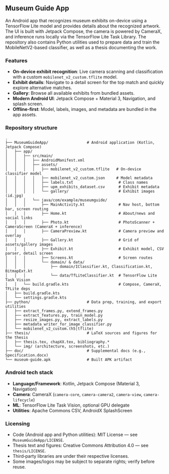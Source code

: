 ## Museum Guide App

An Android app that recognizes museum exhibits on-device using a TensorFlow Lite model and provides details about the recognized artwork. The UI is built with Jetpack Compose, the camera is powered by CameraX, and inference runs locally via the TensorFlow Lite Task Library. The repository also contains Python utilities used to prepare data and train the MobileNetV2-based classifier, as well as a thesis documenting the work.

### Features
- **On‑device exhibit recognition**: Live camera scanning and classification with a custom `mobilenet_v2_custom.tflite` model.
- **Exhibit details**: Navigate to a detail screen for the top match and quickly explore alternative matches.
- **Gallery**: Browse all available exhibits from bundled assets.
- **Modern Android UI**: Jetpack Compose + Material 3, Navigation, and splash screen.
- **Offline‑first**: Model, labels, images, and metadata are bundled in the app assets.

### Repository structure
```text
.
├── MuseumGuideApp/                 # Android application (Kotlin, Jetpack Compose)
│   ├── app/
│   │   ├── src/main/
│   │   │   ├── AndroidManifest.xml
│   │   │   ├── assets/
│   │   │   │   ├── mobilenet_v2_custom.tflite   # On‑device classifier model
│   │   │   │   ├── mobilenet_v2_custom.json     # Model metadata
│   │   │   │   ├── labels.txt                    # Class names
│   │   │   │   ├── upm_exhibits_dataset.csv      # Exhibit metadata
│   │   │   │   └── gallery/                      # Exhibit images (id.jpg)
│   │   │   └── java/com/example/museumguide/
│   │   │       ├── MainActivity.kt               # Nav host, bottom bar, screen routing
│   │   │       ├── Home.kt                       # About/news and social links
│   │   │       ├── Photo.kt                      # PhotoScanner + CameraScreen (CameraX + inference)
│   │   │       ├── CameraPreview.kt              # Camera preview and overlay
│   │   │       ├── Gallery.kt                    # Grid of assets/gallery images
│   │   │       ├── Exhibit.kt                    # Exhibit model, CSV parser, detail screen
│   │   │       ├── Screens.kt                    # Screen routes
│   │   │       └── domain/ & data/
│   │   │           ├── domain/IClassifier.kt, Classification.kt, BitmapExt.kt
│   │   │           └── data/TfLiteClassifier.kt  # TensorFlow Lite Task Vision
│   │   └── build.gradle.kts                      # Compose, CameraX, TFLite deps
│   ├── build.gradle.kts
│   └── settings.gradle.kts
├── python/                         # Data prep, training, and export utilities
│   ├── extract_frames.py, extend_frames.py
│   ├── extract_features.py, train_model.py
│   ├── resize_images.py, extract_labels.py
│   ├── metadata_writer_for_image_classifier.py
│   └── mobilenet_v2_custom.(h5|tflite)
├── thesis/                         # LaTeX sources and figures for the thesis
│   ├── thesis.tex, chapXX.tex, bibliography.*
│   └── img/ (architecture, screenshots, etc.)
├── doc/                            # Supplemental docs (e.g., Specification.docx)
└── museum-guide.apk                # Built APK artifact
```

### Android tech stack
- **Language/Framework**: Kotlin, Jetpack Compose (Material 3, Navigation)
- **Camera**: CameraX (`camera-core`, `camera-camera2`, `camera-view`, `camera-lifecycle`)
- **ML**: TensorFlow Lite Task Vision, optional GPU delegate
- **Utilities**: Apache Commons CSV, AndroidX SplashScreen

### Licensing
- Code (Android app and Python utilities): MIT License — see `MuseumGuideApp/LICENSE`.
- Thesis text and figures: Creative Commons Attribution 4.0 — see `thesis/LICENSE`.
- Third‑party libraries are under their respective licenses.
- Some images/logos may be subject to separate rights; verify before reuse.
